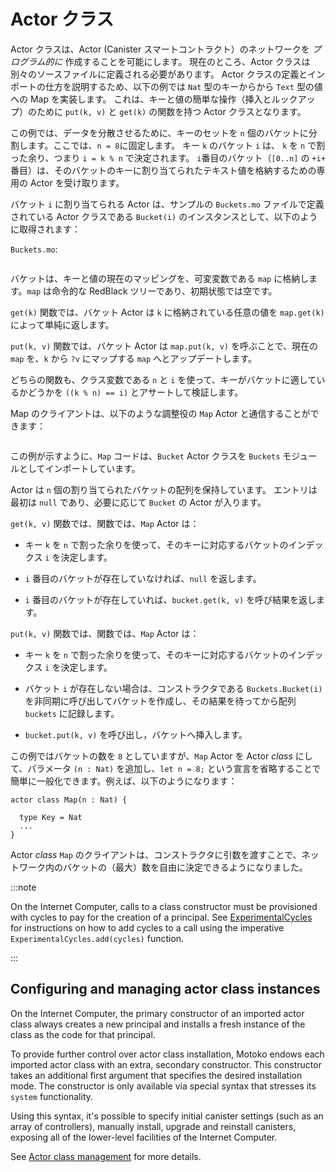 # Actor クラス

Actor クラスは、Actor (Canister スマートコントラクト）のネットワークを _プログラム的に_ 作成することを可能にします。 現在のところ、Actor クラスは別々のソースファイルに定義される必要があります。 Actor クラスの定義とインポートの仕方を説明するため、以下の例では `Nat` 型のキーからから `Text` 型の値への Map を実装します。 これは、キーと値の簡単な操作（挿入とルックアップ）のために `put(k, v)` と `get(k)` の関数を持つ Actor クラスとなります。

この例では、データを分散させるために、キーのセットを `n` 個のバケットに分割します。ここでは、`n = 8`に固定します。 キー `k` のバケット `i` は、 `k` を `n` で割った余り、つまり `i = k % n` で決定されます。 `i`番目のバケット（`[0..n]` の `+i+` 番目）は、そのバケットのキーに割り当てられたテキスト値を格納するための専用の Actor を受け取ります。

バケット `i` に割り当てられる Actor は、サンプルの `Buckets.mo` ファイルで定義されている Actor クラスである `Bucket(i)` のインスタンスとして、以下のように取得されます：

`Buckets.mo`:

```motoko name=Buckets file=./examples/Buckets.mo

```

バケットは、キーと値の現在のマッピングを、可変変数である `map` に格納します。`map` は命令的な RedBlack ツリーであり、初期状態では空です。

`get(k)` 関数では、バケット Actor は `k` に格納されている任意の値を `map.get(k)` によって単純に返します。

`put(k, v)` 関数では、バケット Actor は `map.put(k, v)` を呼ぶことで、現在の `map` を、`k` から `?v` にマップする `map` へとアップデートします。

どちらの関数も、クラス変数である `n` と `i` を使って、キーがバケットに適しているかどうかを `((k % n) == i)` とアサートして検証します。

Map のクライアントは、以下のような調整役の `Map` Actor と通信することができます：

```motoko include=Buckets file=./examples/Map.mo

```

この例が示すように、`Map` コードは、`Bucket` Actor クラスを `Buckets` モジュールとしてインポートしています。

Actor は `n` 個の割り当てられたバケットの配列を保持しています。 エントリは最初は `null` であり、必要に応じて `Bucket` の Actor が入ります。

`get(k, v)` 関数では、関数では、`Map` Actor は：

- キー `k` を `n` で割った余りを使って、そのキーに対応するバケットのインデックス `i` を決定します。

- `i` 番目のバケットが存在していなければ、`null` を返します。

- `i` 番目のバケットが存在していれば、`bucket.get(k, v)` を呼び結果を返します。

`put(k, v)` 関数では、関数では、`Map` Actor は：

- キー `k` を `n` で割った余りを使って、そのキーに対応するバケットのインデックス `i` を決定します。

- バケット `i` が存在しない場合は、コンストラクタである `Buckets.Bucket(i)` を非同期に呼び出してバケットを作成し、その結果を待ってから配列 `buckets` に記録します。

- `bucket.put(k, v)` を呼び出し，バケットへ挿入します。

この例ではバケットの数を `8` としていますが、`Map` Actor を Actor _class_ にして、パラメータ `(n : Nat)` を追加し、`let n = 8;` という宣言を省略することで簡単に一般化できます。例えば、以下のようになります：

```motoko no-repl
actor class Map(n : Nat) {

  type Key = Nat
  ...
}
```

Actor _class_ `Map` のクライアントは、コンストラクタに引数を渡すことで、ネットワーク内のバケットの（最大）数を自由に決定できるようになりました。

:::note

On the Internet Computer, calls to a class constructor must be provisioned with cycles to pay for the creation of a principal. See [ExperimentalCycles](./base/ExperimentalCycles.md) for instructions on how to add cycles to a call using the imperative `ExperimentalCycles.add(cycles)` function.

:::

## Configuring and managing actor class instances

On the Internet Computer, the primary constructor of an imported actor class always creates a new principal and installs a fresh instance of the class as the code for that principal.

To provide further control over actor class installation, Motoko endows each imported actor class with an extra, secondary constructor.
This constructor takes an additional first argument that specifies the desired installation mode. The constructor is only available via special syntax that stresses its
`system` functionality.

Using this syntax, it's possible to specify initial canister settings (such as an array of controllers), manually install, upgrade and reinstall canisters, exposing all of the
lower-level facilities of the Internet Computer.

See [Actor class management](language-manual.md#actor-class-management) for more details.

<!--

# Actor classes

Actor classes enable you to create networks of actors (canister smart contracts) *programmatically*. Currently, actor classes have to be defined in a separate source file. To illustrate how to define and import actor classes, the following example implements a distributed map of keys of type `Nat` to values of type `Text`. It provides simple insert and lookup functions, `put(k, v)` and `get(k)`, for working with these keys and values.

To distribute the data for this example, the set of keys is partitioned into `n` buckets. For now, we just fix `n = 8`. The bucket, `i`, of a key, `k`, is determined by the remainder of `k` divided by `n`, that is, `i = k % n`. The `i`th bucket (`i` in `[0..n)`) receives a dedicated actor to store text values assigned to keys in that bucket.

The actor responsible for bucket `i` is obtained as an instance of the actor class `Bucket(i)`, defined in the sample `Buckets.mo` file, as follows:

`Buckets.mo`:

``` motoko name=Buckets file=./examples/Buckets.mo
```

A bucket stores the current mapping of keys to values in a mutable `map` variable containing an imperative RedBlack tree, `map`, that is initially empty.

On `get(k)`, the bucket actor simply returns any value stored at `k`, returning `map.get(k)`.

On `put(k, v)`, the bucket actor updates the current `map` to map `k` to `?v` by calling `map.put(k, v)`.

Both functions use the class parameters `n` and `i` to verify that the key is appropriate for the bucket by asserting `((k % n) == i)`.

Clients of the map can then communicate with a coordinating `Map` actor, implemented as follows:

``` motoko include=Buckets file=./examples/Map.mo
```

As this example illustrates, the `Map` code imports the `Bucket` actor class as module `Buckets`.

The actor maintains an array of `n` allocated buckets, with all entries initially `null`. Entries are populated with `Bucket` actors on demand.

On `get(k, v)`, the `Map` actor:

-   uses the remainder of key `k` divided by `n` to determine the index `i` of the bucket responsible for that key

-   returns `null` if the `i`th bucket does not exist, or

-   delegates to that bucket by calling `bucket.get(k, v)` if it does.

On `put(k, v)`, the `Map` actor:

-   uses the remainder of key `k` divided by `n` to determine the index `i` of the bucket responsible for that key

-   installs bucket `i` if the bucket does not exist by using an asynchronous call to the constructor, `Buckets.Bucket(i)`, and, after awaiting the result, records it in the array `buckets`

-   delegates the insertion to that bucket by calling `bucket.put(k, v)`.

While this example sets the number of buckets to `8`, you can easily generalize the example by making the `Map` actor an actor *class*, adding a parameter `(n : Nat)` and omitting the declaration `let n = 8;`. For example:

``` motoko no-repl
actor class Map(n : Nat) {

  type Key = Nat
  ...
}
```

Clients of actor *class* `Map` are now free to determine the (maximum) number of buckets in the network by passing an argument on construction.

:::note

  On the Internet Computer, calls to a class constructor must be provisioned with cycles to pay for the creation of a principal. See [ExperimentalCycles](./base/ExperimentalCycles.md) for instructions on how to add cycles to a call using the imperative `ExperimentalCycles.add(cycles)` function.

:::

## Configuring and managing actor class instances

On the Internet Computer, the primary constructor of an imported actor class always creates a new principal and installs a fresh instance of the class as the code for that principal.

To provide further control over actor class installation, Motoko endows each imported actor class with an extra, secondary constructor.
This constructor takes an additional first argument that specifies the desired installation mode. The constructor is only available via special syntax that stresses its
`system` functionality.

Using this syntax, it's possible to specify initial canister settings (such as an array of controllers), manually install, upgrade and reinstall canisters, exposing all of the
lower-level facilities of the Internet Computer.

See [Actor class management](language-manual.md#actor-class-management) for more details.


-->
